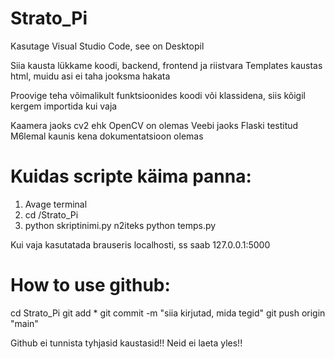 # Strato_Pi

Kasutage Visual Studio Code, see on Desktopil

Siia kausta lükkame koodi, backend, frontend ja riistvara
Templates kaustas html, muidu asi ei taha jooksma hakata

Proovige teha võimalikult funktsioonides koodi või klassidena,
siis kõigil kergem importida kui vaja

Kaamera jaoks cv2 ehk OpenCV on olemas
Veebi jaoks Flaski testitud
M6lemal kaunis kena dokumentatsioon olemas

# Kuidas scripte käima panna:
1. Avage terminal
2. cd /Strato_Pi
3. python skriptinimi.py n2iteks python temps.py

Kui vaja kasutatada brauseris localhosti, ss saab
127.0.0.1:5000

# How to use github:
cd Strato_Pi
git add *
git commit -m "siia kirjutad, mida tegid"
git push origin "main"

Github ei tunnista tyhjasid kaustasid!! Neid ei laeta yles!!
